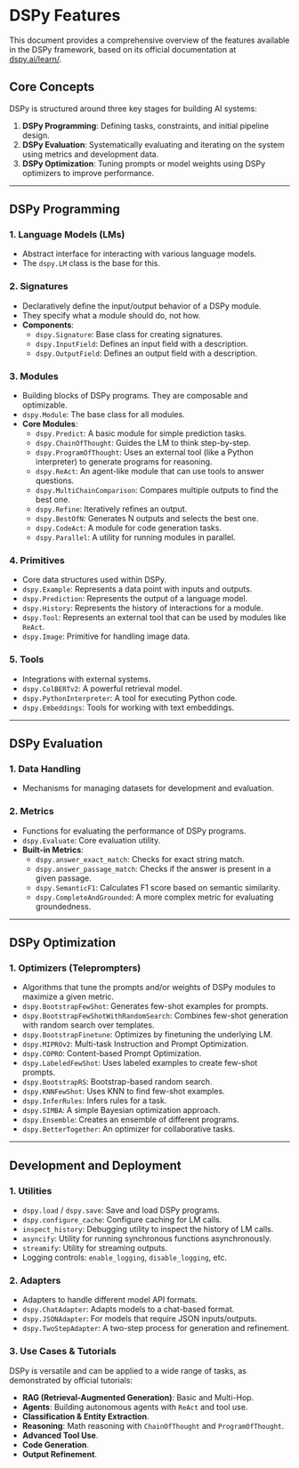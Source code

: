 # DSPy Features

This document provides a comprehensive overview of the features available in the DSPy framework, based on its official documentation at [dspy.ai/learn/](https://dspy.ai/learn/).

## Core Concepts

DSPy is structured around three key stages for building AI systems:

1.  **DSPy Programming**: Defining tasks, constraints, and initial pipeline design.
2.  **DSPy Evaluation**: Systematically evaluating and iterating on the system using metrics and development data.
3.  **DSPy Optimization**: Tuning prompts or model weights using DSPy optimizers to improve performance.

---

## DSPy Programming

### 1. Language Models (LMs)

-   Abstract interface for interacting with various language models.
-   The `dspy.LM` class is the base for this.

### 2. Signatures

-   Declaratively define the input/output behavior of a DSPy module.
-   They specify what a module should do, not how.
-   **Components**:
    -   `dspy.Signature`: Base class for creating signatures.
    -   `dspy.InputField`: Defines an input field with a description.
    -   `dspy.OutputField`: Defines an output field with a description.

### 3. Modules

-   Building blocks of DSPy programs. They are composable and optimizable.
-   `dspy.Module`: The base class for all modules.
-   **Core Modules**:
    -   `dspy.Predict`: A basic module for simple prediction tasks.
    -   `dspy.ChainOfThought`: Guides the LM to think step-by-step.
    -   `dspy.ProgramOfThought`: Uses an external tool (like a Python interpreter) to generate programs for reasoning.
    -   `dspy.ReAct`: An agent-like module that can use tools to answer questions.
    -   `dspy.MultiChainComparison`: Compares multiple outputs to find the best one.
    -   `dspy.Refine`: Iteratively refines an output.
    -   `dspy.BestOfN`: Generates N outputs and selects the best one.
    -   `dspy.CodeAct`: A module for code generation tasks.
    -   `dspy.Parallel`: A utility for running modules in parallel.

### 4. Primitives

-   Core data structures used within DSPy.
-   `dspy.Example`: Represents a data point with inputs and outputs.
-   `dspy.Prediction`: Represents the output of a language model.
-   `dspy.History`: Represents the history of interactions for a module.
-   `dspy.Tool`: Represents an external tool that can be used by modules like `ReAct`.
-   `dspy.Image`: Primitive for handling image data.

### 5. Tools

-   Integrations with external systems.
-   `dspy.ColBERTv2`: A powerful retrieval model.
-   `dspy.PythonInterpreter`: A tool for executing Python code.
-   `dspy.Embeddings`: Tools for working with text embeddings.

---

## DSPy Evaluation

### 1. Data Handling

-   Mechanisms for managing datasets for development and evaluation.

### 2. Metrics

-   Functions for evaluating the performance of DSPy programs.
-   `dspy.Evaluate`: Core evaluation utility.
-   **Built-in Metrics**:
    -   `dspy.answer_exact_match`: Checks for exact string match.
    -   `dspy.answer_passage_match`: Checks if the answer is present in a given passage.
    -   `dspy.SemanticF1`: Calculates F1 score based on semantic similarity.
    -   `dspy.CompleteAndGrounded`: A more complex metric for evaluating groundedness.

---

## DSPy Optimization

### 1. Optimizers (Teleprompters)

-   Algorithms that tune the prompts and/or weights of DSPy modules to maximize a given metric.
-   `dspy.BootstrapFewShot`: Generates few-shot examples for prompts.
-   `dspy.BootstrapFewShotWithRandomSearch`: Combines few-shot generation with random search over templates.
-   `dspy.BootstrapFinetune`: Optimizes by finetuning the underlying LM.
-   `dspy.MIPROv2`: Multi-task Instruction and Prompt Optimization.
-   `dspy.COPRO`: Content-based Prompt Optimization.
-   `dspy.LabeledFewShot`: Uses labeled examples to create few-shot prompts.
-   `dspy.BootstrapRS`: Bootstrap-based random search.
-   `dspy.KNNFewShot`: Uses KNN to find few-shot examples.
-   `dspy.InferRules`: Infers rules for a task.
-   `dspy.SIMBA`: A simple Bayesian optimization approach.
-   `dspy.Ensemble`: Creates an ensemble of different programs.
-   `dspy.BetterTogether`: An optimizer for collaborative tasks.

---

## Development and Deployment

### 1. Utilities

-   `dspy.load` / `dspy.save`: Save and load DSPy programs.
-   `dspy.configure_cache`: Configure caching for LM calls.
-   `inspect_history`: Debugging utility to inspect the history of LM calls.
-   `asyncify`: Utility for running synchronous functions asynchronously.
-   `streamify`: Utility for streaming outputs.
-   Logging controls: `enable_logging`, `disable_logging`, etc.

### 2. Adapters

-   Adapters to handle different model API formats.
-   `dspy.ChatAdapter`: Adapts models to a chat-based format.
-   `dspy.JSONAdapter`: For models that require JSON inputs/outputs.
-   `dspy.TwoStepAdapter`: A two-step process for generation and refinement.

### 3. Use Cases & Tutorials

DSPy is versatile and can be applied to a wide range of tasks, as demonstrated by official tutorials:

-   **RAG (Retrieval-Augmented Generation)**: Basic and Multi-Hop.
-   **Agents**: Building autonomous agents with `ReAct` and tool use.
-   **Classification & Entity Extraction**.
-   **Reasoning**: Math reasoning with `ChainOfThought` and `ProgramOfThought`.
-   **Advanced Tool Use**.
-   **Code Generation**.
-   **Output Refinement**. 